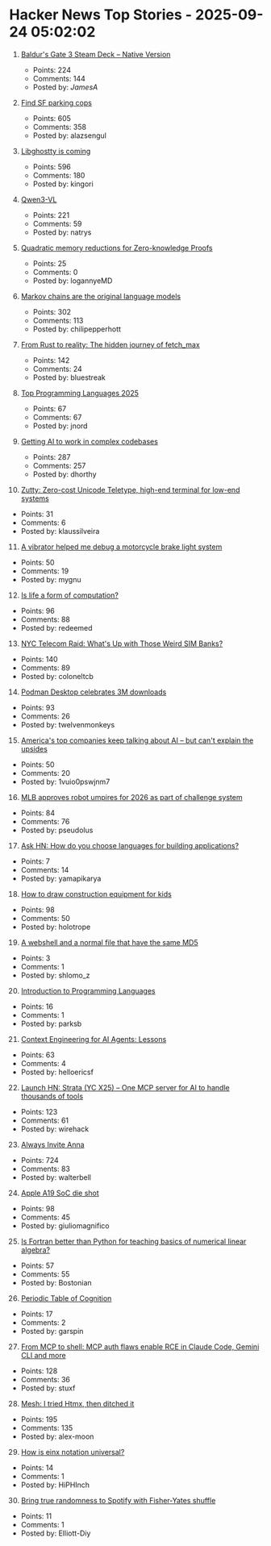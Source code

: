 # Hacker News Top Stories - 2025-09-24 05:02:02

1. [Baldur's Gate 3 Steam Deck – Native Version](https://larian.com/support/faqs/steam-deck-native-version_121)
   - Points: 224
   - Comments: 144
   - Posted by: _JamesA_

2. [Find SF parking cops](https://walzr.com/sf-parking/)
   - Points: 605
   - Comments: 358
   - Posted by: alazsengul

3. [Libghostty is coming](https://mitchellh.com/writing/libghostty-is-coming)
   - Points: 596
   - Comments: 180
   - Posted by: kingori

4. [Qwen3-VL](https://qwen.ai/blog?id=99f0335c4ad9ff6153e517418d48535ab6d8afef&from=research.latest-advancements-list)
   - Points: 221
   - Comments: 59
   - Posted by: natrys

5. [Quadratic memory reductions for Zero-knowledge Proofs](https://github.com/logannye/space-efficient-zero-knowledge-proofs)
   - Points: 25
   - Comments: 0
   - Posted by: logannyeMD

6. [Markov chains are the original language models](https://elijahpotter.dev/articles/markov_chains_are_the_original_language_models)
   - Points: 302
   - Comments: 113
   - Posted by: chilipepperhott

7. [From Rust to reality: The hidden journey of fetch_max](https://questdb.com/blog/rust-fetch-max-compiler-journey/)
   - Points: 142
   - Comments: 24
   - Posted by: bluestreak

8. [Top Programming Languages 2025](https://spectrum.ieee.org/top-programming-languages-2025)
   - Points: 67
   - Comments: 67
   - Posted by: jnord

9. [Getting AI to work in complex codebases](https://github.com/humanlayer/advanced-context-engineering-for-coding-agents/blob/main/ace-fca.md)
   - Points: 287
   - Comments: 257
   - Posted by: dhorthy

10. [Zutty: Zero-cost Unicode Teletype, high-end terminal for low-end systems](https://git.hq.sig7.se/zutty.git)
   - Points: 31
   - Comments: 6
   - Posted by: klaussilveira

11. [A vibrator helped me debug a motorcycle brake light system](https://bikesafe.me/blogs/news/how-a-vibrator-helped-me-debug-a-motorcycle-brake-light-system)
   - Points: 50
   - Comments: 19
   - Posted by: mygnu

12. [Is life a form of computation?](https://thereader.mitpress.mit.edu/is-life-a-form-of-computation/)
   - Points: 96
   - Comments: 88
   - Posted by: redeemed

13. [NYC Telecom Raid: What's Up with Those Weird SIM Banks?](https://tedium.co/2025/09/23/secret-service-raid-sim-bank-telecom-hardware/)
   - Points: 140
   - Comments: 89
   - Posted by: coloneltcb

14. [Podman Desktop celebrates 3M downloads](https://podman-desktop.io/blog/3-million)
   - Points: 93
   - Comments: 26
   - Posted by: twelvenmonkeys

15. [America's top companies keep talking about AI – but can't explain the upsides](https://www.ft.com/content/e93e56df-dd9b-40c1-b77a-dba1ca01e473)
   - Points: 50
   - Comments: 20
   - Posted by: 1vuio0pswjnm7

16. [MLB approves robot umpires for 2026 as part of challenge system](https://www.espn.com/mlb/story/_/id/46357017/mlb-approves-robot-umpires-2026-part-challenge-system)
   - Points: 84
   - Comments: 76
   - Posted by: pseudolus

17. [Ask HN: How do you choose languages for building applications?](undefined)
   - Points: 7
   - Comments: 14
   - Posted by: yamapikarya

18. [How to draw construction equipment for kids](https://alyssarosenberg.substack.com/p/how-to-draw-construction-equipment)
   - Points: 98
   - Comments: 50
   - Posted by: holotrope

19. [A webshell and a normal file that have the same MD5](https://github.com/phith0n/collision-webshell)
   - Points: 3
   - Comments: 1
   - Posted by: shlomo_z

20. [Introduction to Programming Languages](https://hjaem.info/itpl)
   - Points: 16
   - Comments: 1
   - Posted by: parksb

21. [Context Engineering for AI Agents: Lessons](https://manus.im/blog/Context-Engineering-for-AI-Agents-Lessons-from-Building-Manus)
   - Points: 63
   - Comments: 4
   - Posted by: helloericsf

22. [Launch HN: Strata (YC X25) – One MCP server for AI to handle thousands of tools](undefined)
   - Points: 123
   - Comments: 61
   - Posted by: wirehack

23. [Always Invite Anna](https://sharif.io/anna-alexei)
   - Points: 724
   - Comments: 83
   - Posted by: walterbell

24. [Apple A19 SoC die shot](https://chipwise.tech/our-portfolio/apple-a19-dieshot/)
   - Points: 98
   - Comments: 45
   - Posted by: giuliomagnifico

25. [Is Fortran better than Python for teaching basics of numerical linear algebra?](https://loiseaujc.github.io/posts/blog-title/fortran_vs_python.html)
   - Points: 57
   - Comments: 55
   - Posted by: Bostonian

26. [Periodic Table of Cognition](https://kk.org/thetechnium/the-periodic-table-of-cognition/)
   - Points: 17
   - Comments: 2
   - Posted by: garspin

27. [From MCP to shell: MCP auth flaws enable RCE in Claude Code, Gemini CLI and more](https://verialabs.com/blog/from-mcp-to-shell/)
   - Points: 128
   - Comments: 36
   - Posted by: stuxf

28. [Mesh: I tried Htmx, then ditched it](https://ajmoon.com/posts/mesh-i-tried-htmx-then-ditched-it)
   - Points: 195
   - Comments: 135
   - Posted by: alex-moon

29. [How is einx notation universal?](https://einx.readthedocs.io/en/stable/faq/universal.html)
   - Points: 14
   - Comments: 1
   - Posted by: HiPHInch

30. [Bring true randomness to Spotify with Fisher-Yates shuffle](https://github.com/vuciv/true-random-shuffle)
   - Points: 11
   - Comments: 1
   - Posted by: Elliott-Diy

